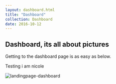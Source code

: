 ```yaml
---
layout: dashboard.html
title: "Dashboard"
collection: Dashboard
date: 2016-10-12
---
```


Dashboard, its all about pictures
---
Getting to the dashboard page is as easy as below.

Testing i am nicole

![landingpage-dashboard](/assets/img/dashboard/landingpage-dashboard.JPG)
